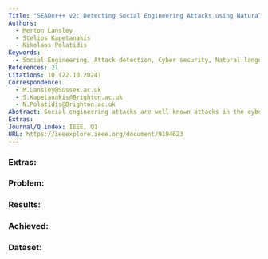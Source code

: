 ```yaml
---
Title: "SEADer++ v2: Detecting Social Engineering Attacks using Natural Language Processing and Machine Learning"
Authors:
  - Merton Lansley
  - Stelios Kapetanakis
  - Nikolaos Polatidis
Keywords:
  - Social Engineering, Attack detection, Cyber security, Natural language processing, Machine Learning
References: 21
Citations: 10 (22.10.2024)
Correspondence:
  - M.Lansley@Sussex.ac.uk
  - S.Kapetanakis@Brighton.ac.uk
  - N.Polatidis@Brighton.ac.uk
Abstract: Social engineering attacks are well known attacks in the cyberspace and relatively easy to try and implement because no technical knowledge is required. In various online environments such as business domains where customers talk through a chat service with employees or in social networks potential hackers can try to manipulate other people by employing social attacks against them to gain information that will benefit them in future attacks. Thus, we have used a number of natural language processing steps and a machine learning algorithm to identify potential attacks. The proposed method has been tested on a semi-synthetic dataset and it is shown to be both practical and effective.
Extras: 
Journal/Q index: IEEE, Q1
URL: https://ieeexplore.ieee.org/document/9194623
---
```



### Extras: 
### Problem: 
### Results: 
### Achieved: 
### Dataset:
